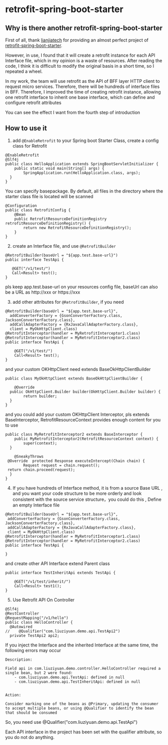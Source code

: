 # retrofit-spring-boot-starter
## Why is there another retrofit-spring-boot-starter

First of all, thank [lianjiatech](https://github.com/LianjiaTech/retrofit-spring-boot-starter) for providing an almost perfect project of [retrofit-spring-boot-starter](https://github.com/LianjiaTech/retrofit-spring-boot-starter).

However, in use, I found that it will create a retrofit instance for each API Interface file, which in my opinion is a waste of resources. After reading the code, I think it is difficult to modify the original basis in a short time, so I repeated a wheel.

In my work, the team will use retrofit as the API of BFF layer HTTP client to request micro services. Therefore, there will be hundreds of interface files in BFF. Therefore, I improved the time of creating retrofit instance, allowing one retrofit interface to inherit one base interface, which can define and configure retrofit attributes

You can see the effect I want from the fourth step of introduction

## How to use it
1. add `@EnableRetrofit` to your Spring boot Starter Class, create a config class for Retrofit
```
@EnableRetrofit  
@Slf4j  
public class HelloApplication extends SpringBootServletInitializer {  
    public static void main(String[] args) {  
        SpringApplication.run(HelloApplication.class, args);  
  }  
}
```
You can specify basepackage. By default, all files in the directory where the starter class file is located will be scanned

```
@Configuration
public class RetrofitConfig {
    @Bean
    public RetrofitResourceDefinitionRegistry retrofitResourceDefinitionRegistry() {
        return new RetrofitResourceDefinitionRegistry();
    }
}

```
2. create an Interface file, and use `@RetrofitBuilder`
 ```
@RetrofitBuilder(baseUrl = "${app.test.base-url}")  
public interface TestApi {  
  
    @GET("/v1/test/")  
    Call<Result> test();  
}
```
pls keep app.test.base-url on your resources config file,
baseUrl can also be a URL as http://xxx or https://xxx

3. add other attributes for  `@RetrofitBuilder`, if you need
```
@RetrofitBuilder(baseUrl = "${app.test.base-url}",  
  addConverterFactory = {GsonConverterFactory.class, JacksonConverterFactory.class},  
  addCallAdapterFactory = {RxJavaCallAdapterFactory.class},  
  client = MyOkHttpClient.class)  
@RetrofitInterceptor(handler = MyRetrofitInterceptor1.class)  
@RetrofitInterceptor(handler = MyRetrofitInterceptor2.class)  
public interface TestApi {  
  
    @GET("/v1/test/")  
    Call<Result> test();  
}
```
and your custom OKHttpClient need extends BaseOkHttpClientBuilder
```
public class MyOkHttpClient extends BaseOkHttpClientBuilder {  
  
    @Override  
  public OkHttpClient.Builder builder(OkHttpClient.Builder builder) {  
        return builder;  
  }  
}
```
and you could add your custom OKHttpClient Interceptor, pls extends BaseInterceptor, RetrofitResourceContext provides enough content for you to use


```
public class MyRetrofitInterceptor2 extends BaseInterceptor {  
    public MyRetrofitInterceptor2(RetrofitResourceContext context) {  
        super(context);  
  }  
  
    @SneakyThrows  
 @Override  protected Response executeIntercept(Chain chain) {  
        Request request = chain.request();  
 return chain.proceed(request);  
  }  
}
```

4. If you have hundreds of Interface method, it is from a source  Base URL ,  and you want your code structure to be more orderly and look consistent with the source service structure，you could do this ,
   Define an empty Interface file
 ```
@RetrofitBuilder(baseUrl = "${app.test.base-url}",  
  addConverterFactory = {GsonConverterFactory.class, JacksonConverterFactory.class},  
  addCallAdapterFactory = {RxJavaCallAdapterFactory.class},  
  client = MyOkHttpClient.class)  
@RetrofitInterceptor(handler = MyRetrofitInterceptor1.class)  
@RetrofitInterceptor(handler = MyRetrofitInterceptor2.class)  
public interface TestApi {  

}
```
and create other API Interface extend Parent class
```
public interface TestInheritApi extends TestApi {  
  
    @GET("/v1/test/inherit/")  
    Call<Result> test1();  
}
```
5. Use Retrofit API On Controller
```
@Slf4j  
@RestController  
@RequestMapping("/v1/hello")  
public class HelloController {  
  @Autowired  
//    @Qualifier("com.liuziyuan.demo.api.TestApi2")  
  private TestApi2 api2;
  ```

If you inject the Interface and the inherited Interface at the same time, the following errors may occur

```
Description:

Field api in com.liuziyuan.demo.controller.HelloController required a single bean, but 2 were found:
	- com.liuziyuan.demo.api.TestApi: defined in null
	- com.liuziyuan.demo.api.TestInheritApi: defined in null


Action:

Consider marking one of the beans as @Primary, updating the consumer to accept multiple beans, or using @Qualifier to identify the bean that should be consumed
```
So, you need use @Qualifier("com.liuziyuan.demo.api.TestApi")

Each API interface in the project has been set with the qualifier attribute, so you do not do anything.

